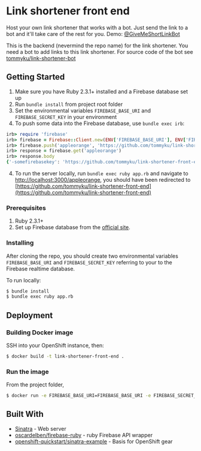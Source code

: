 # Link shortener front end

Host your own link shortener that works with a bot. Just send the link
to a bot and it'll take care of the rest for you. Demo:
[@GiveMeShortLinkBot](http://t.me/GiveMeShortLinkBot)

This is the backend (nevermind the repo name) for the link shortener. You need a bot to add links to this link shortener. For source code of the bot see [tommyku/link-shortener-bot](https://github.com/tommyku/link-shortener-bot)

## Getting Started

1. Make sure you have Ruby 2.3.1+ installed and a Firebase database set up
2. Run `bundle install` from project root folder
2. Set the environmental variables `FIREBASE_BASE_URI` and `FIREBASE_SECRET_KEY` in your environment
3. To push some data into the Firebase database, use `bundle exec irb`:

``` ruby
irb> require 'firebase'
irb> firebase = Firebase::Client.new(ENV['FIREBASE_BASE_URI'], ENV['FIREBASE_SECRET_KEY'])
irb> firebase.push('appleorange', 'https://github.com/tommyku/link-shortener-front-end')
irb> response = firebase.get('appleorange')
irb> response.body
{'-somefirebasekey': 'https://github.com/tommyku/link-shortener-front-end'}
```
4. To run the server locally, run `bundle exec ruby app.rb` and navigate to [http://localhost:3000/appleorange](http://localhost:3000/appleorange), you should have been redirected to [https://github.com/tommyku/link-shortener-front-end](https://github.com/tommyku/link-shortener-front-end)

### Prerequisites

1. Ruby 2.3.1+
1. Set up Firebase database from the [official site](https://firebase.google.com/).

### Installing

After cloning the repo, you should create two environmental variables `FIREBASE_BASE_URI` and `FIREBASE_SECRET_KEY` referring to your to the Firebase realtime database.

To run locally:

``` bash
$ bundle install
$ bundle exec ruby app.rb
```

## Deployment

### Building Docker image

SSH into your OpenShift instance, then:

``` bash
$ docker build -t link-shortener-front-end .
```

### Run the image

From the project folder,

``` bash
$ docker run -e FIREBASE_BASE_URI=FIREBASE_BASE_URI -e FIREBASE_SECRET_KEY=FIREBASE_SECRET_KEY -e PORT=3000 -p 3000:3000 link-shortener-front-end
```

## Built With

* [Sinatra](http://www.sinatrarb.com/) - Web server
* [oscardelben/firebase-ruby](https://github.com/oscardelben/firebase-ruby) - ruby Firebase API wrapper
* [openshift-quickstart/sinatra-example](https://github.com/openshift-quickstart/sinatra-example) - Basis for OpenShift gear
